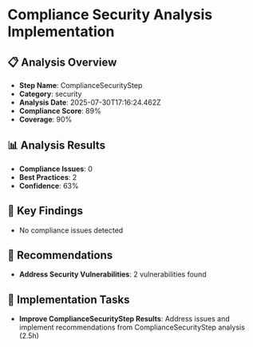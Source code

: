 # Compliance Security Analysis Implementation

## 📋 Analysis Overview
- **Step Name**: ComplianceSecurityStep
- **Category**: security
- **Analysis Date**: 2025-07-30T17:16:24.462Z
- **Compliance Score**: 89%
- **Coverage**: 90%

## 📊 Analysis Results
- **Compliance Issues**: 0
- **Best Practices**: 2
- **Confidence**: 63%

## 🎯 Key Findings
- No compliance issues detected

## 📝 Recommendations
- **Address Security Vulnerabilities**: 2 vulnerabilities found

## 🔧 Implementation Tasks
- **Improve ComplianceSecurityStep Results**: Address issues and implement recommendations from ComplianceSecurityStep analysis (2.5h)
